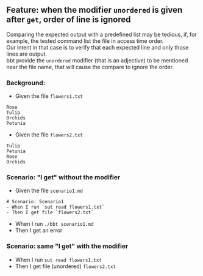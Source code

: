 ## Feature: when the modifier `unordered` is given after `get`, order of line is ignored

Comparing the expected output with a predefined list may be tedious, if, for example, the tested command list the file in access time order.  
Our intent in that case is to verify that each expected line and only those lines are output.  
bbt provide the `unordered` modifier (that is an adjective) to be mentioned near the file name, that will cause the compare to ignore the order.  

### Background:

- Given the file `flowers1.txt`
```
Rose
Tulip
Orchids
Petunia
```

- Given the file `flowers2.txt`
```
Tulip
Petunia
Rose
Orchids
```

### Scenario: "I get" without the modifier

- Given the file `scenario1.md`
```
# Scenario: Scenario1
- When I run `sut read flowers1.txt`
- Then I get file `flowers2.txt`
```

- When I run `./bbt scenario1.md`
- Then I get an error

### Scenario: same "I get" with the modifier
- When I run `sut read flowers1.txt`
- Then I get file (unordered) `flowers2.txt`
